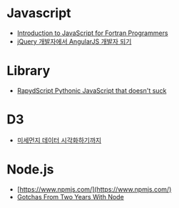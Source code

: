Javascript
==========
* [Introduction to JavaScript for Fortran Programmers](http://www.see.ed.ac.uk/~jwp/MSO/newMSO/lab/JS/)
* [jQuery 개발자에서 AngularJS 개발자 되기](http://www.slideshare.net/haibane84/xeconphpfest-2014-angularjs?ref=http://feedly.com/i/subscription/feed/http://feeds.feedburner.com/Bloter)

# Library
* [RapydScript Pythonic JavaScript that doesn't suck](http://www.rapydscript.com/)

# D3
* [미세먼지 데이터 시각화하기까지](http://www.bloter.net/archives/225455)

# Node.js
* [https://www.npmjs.com/](https://www.npmjs.com/)
* [Gotchas From Two Years With Node](https://segment.com/blog/gotchas-from-two-years-of-node/)
